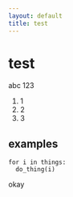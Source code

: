 ```yaml
---
layout: default
title: test
---
```


# test

abc 123

1. 1
2. 2
3. 3

## examples

    for i in things:
      do_thing(i)

okay
